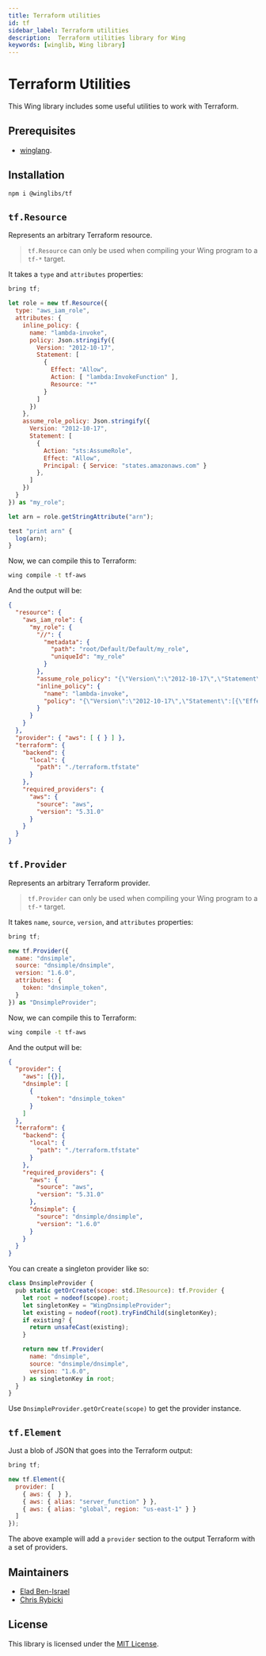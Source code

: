 ```yaml
---
title: Terraform utilities
id: tf
sidebar_label: Terraform utilities
description:  Terraform utilities library for Wing
keywords: [winglib, Wing library]
---
```

# Terraform Utilities

This Wing library includes some useful utilities to work with Terraform.

## Prerequisites

* [winglang](https://winglang.io).

## Installation

```sh
npm i @winglibs/tf
```

## `tf.Resource`

Represents an arbitrary Terraform resource.

> `tf.Resource` can only be used when compiling your Wing program to a `tf-*` target.

It takes a `type` and `attributes` properties:

```js
bring tf;

let role = new tf.Resource({
  type: "aws_iam_role",
  attributes: {
    inline_policy: {
      name: "lambda-invoke",
      policy: Json.stringify({
        Version: "2012-10-17",
        Statement: [ 
          { 
            Effect: "Allow",
            Action: [ "lambda:InvokeFunction" ],
            Resource: "*" 
          }
        ]
      })
    },
    assume_role_policy: Json.stringify({
      Version: "2012-10-17",
      Statement: [
        { 
          Action: "sts:AssumeRole",
          Effect: "Allow",
          Principal: { Service: "states.amazonaws.com" }
        },
      ]
    })
  }
}) as "my_role";

let arn = role.getStringAttribute("arn");

test "print arn" {
  log(arn);
}
```

Now, we can compile this to Terraform:

```sh
wing compile -t tf-aws
```

And the output will be:

```json
{
  "resource": {
    "aws_iam_role": {
      "my_role": {
        "//": {
          "metadata": {
            "path": "root/Default/Default/my_role",
            "uniqueId": "my_role"
          }
        },
        "assume_role_policy": "{\"Version\":\"2012-10-17\",\"Statement\":[{\"Action\":\"sts:AssumeRole\",\"Effect\":\"Allow\",\"Principal\":{\"Service\":\"states.amazonaws.com\"}}]}",
        "inline_policy": {
          "name": "lambda-invoke",
          "policy": "{\"Version\":\"2012-10-17\",\"Statement\":[{\"Effect\":\"Allow\",\"Action\":[\"lambda:InvokeFunction\"],\"Resource\":\"*\"}]}"
        }
      }
    }
  },
  "provider": { "aws": [ { } ] },
  "terraform": {
    "backend": {
      "local": {
        "path": "./terraform.tfstate"
      }
    },
    "required_providers": {
      "aws": {
        "source": "aws",
        "version": "5.31.0"
      }
    }
  }
}
```

## `tf.Provider`

Represents an arbitrary Terraform provider.

> `tf.Provider` can only be used when compiling your Wing program to a `tf-*` target.

It takes `name`, `source`, `version`, and `attributes` properties:

```js
bring tf;

new tf.Provider({
  name: "dnsimple",
  source: "dnsimple/dnsimple",
  version: "1.6.0",
  attributes: {
    token: "dnsimple_token",
  }
}) as "DnsimpleProvider";
```

Now, we can compile this to Terraform:

```sh
wing compile -t tf-aws
```

And the output will be:

```json
{
  "provider": {
    "aws": [{}],
    "dnsimple": [
      {
        "token": "dnsimple_token"
      }
    ]
  },
  "terraform": {
    "backend": {
      "local": {
        "path": "./terraform.tfstate"
      }
    },
    "required_providers": {
      "aws": {
        "source": "aws",
        "version": "5.31.0"
      },
      "dnsimple": {
        "source": "dnsimple/dnsimple",
        "version": "1.6.0"
      }
    }
  }
}
```

You can create a singleton provider like so:

```js
class DnsimpleProvider {
  pub static getOrCreate(scope: std.IResource): tf.Provider {
    let root = nodeof(scope).root;
    let singletonKey = "WingDnsimpleProvider";
    let existing = nodeof(root).tryFindChild(singletonKey);
    if existing? {
      return unsafeCast(existing);
    }

    return new tf.Provider(
      name: "dnsimple",
      source: "dnsimple/dnsimple",
      version: "1.6.0",
    ) as singletonKey in root;
  }
}
```

Use `DnsimpleProvider.getOrCreate(scope)` to get the provider instance.

## `tf.Element`

Just a blob of JSON that goes into the Terraform output:

```js
bring tf;

new tf.Element({ 
  provider: [
    { aws: {  } },
    { aws: { alias: "server_function" } },
    { aws: { alias: "global", region: "us-east-1" } }
  ]
});
```

The above example will add a `provider` section to the output Terraform with a set of providers.

## Maintainers

* [Elad Ben-Israel](@eladb)
* [Chris Rybicki](@Chriscbr)

## License

This library is licensed under the [MIT License](./LICENSE).

